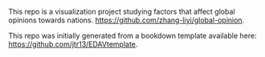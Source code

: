 This repo is a visualization project studying factors that affect global opinions towards nations. https://github.com/zhang-liyi/global-opinion.

This repo was initially generated from a bookdown template available here: https://github.com/jtr13/EDAVtemplate.
